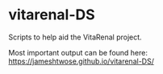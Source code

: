 # vitarenal-DS
Scripts to help aid the VitaRenal project. 

Most important output can be found here: https://jameshtwose.github.io/vitarenal-DS/
